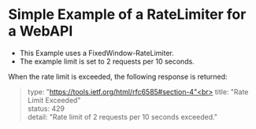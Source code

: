 # Simple Example of a RateLimiter for a WebAPI

* This Example uses a FixedWindow-RateLimiter.
* The example limit is set to 2 requests per 10 seconds.
<p></p>
When the rate limit is exceeded, the following response is returned:

>  type:  "https://tools.ietf.org/html/rfc6585#section-4"<br>
>  title:  "Rate Limit Exceeded"<br>
>  status:  429<br>
>  detail:  "Rate limit of 2 requests per 10 seconds exceeded."<br>
